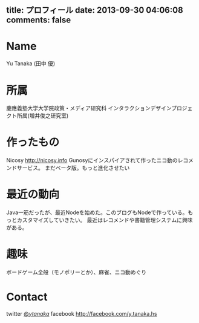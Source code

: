 title: プロフィール
date: 2013-09-30 04:06:08
comments: false
---
# Name
Yu Tanaka (田中 優)
# 所属
慶應義塾大学大学院政策・メディア研究科
インタラクションデザインプロジェクト所属(増井俊之研究室)
# 作ったもの
Nicosy http://nicosy.info
Gunosyにインスパイアされて作ったニコ動のレコメンドサービス。
まだベータ版。もっと進化させたい
# 最近の動向
Java一筋だったが、最近Nodeを始めた。このブログもNodeで作っている。もっとカスタマイズしていきたい。
最近はレコメンドや書籍管理システムに興味がある。

# 趣味
ボードゲーム全般（モノポリーとか）、麻雀、ニコ動めぐり
# Contact
twitter [@_ytanaka_](https://twitter.com/_ytanaka_)
facebook http://facebook.com/y.tanaka.hs
